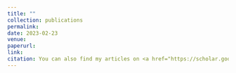 ```yaml
---
title: ""
collection: publications
permalink: 
date: 2023-02-23
venue:
paperurl: 
link: 
citation: You can also find my articles on <a href="https://scholar.google.com/citations?hl=en&user=gfOeu-sAAAAJ&view_op=list_works" target="_blank"> Google Scholar</a>.
---
```


